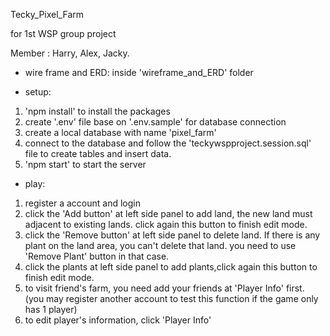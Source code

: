 Tecky_Pixel_Farm

for 1st WSP group project

Member : Harry, Alex, Jacky.

- wire frame and ERD:
inside 'wireframe_and_ERD' folder

- setup:

1. 'npm install' to install the packages
2. create '.env' file base on '.env.sample' for database connection
3. create a local database with name 'pixel_farm'
4. connect to the database and follow the 'teckywspproject.session.sql' file to create tables and insert data.
5. 'npm start' to start the server

- play:

1. register a account and login
2. click the 'Add button' at left side panel to add land, the new land must adjacent to existing lands. click again this button to finish edit mode.
3. click the 'Remove button' at left side panel to delete land. If there is any plant on the land area, you can't delete that land. you need to use 'Remove Plant' button in that case.
4. click the plants at left side panel to add plants,click again this button to finish edit mode.
5. to visit friend's farm, you need add your friends at 'Player Info' first. (you may register another account to test this function if the game only has 1 player)
6. to edit player's information, click 'Player Info'






